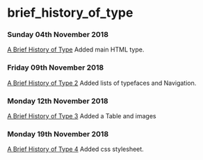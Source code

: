 # brief_history_of_type

### Sunday 04th November 2018

[A Brief History of Type](https://ailsiseburns.github.io/brief_history_of_type/brief_history_of_type.html) Added main HTML type.

### Friday 09th November 2018

[A Brief History of Type 2]( https://ailsiseburns.github.io/brief_history_of_type/brief_history_of_type2.html) Added lists of typefaces and Navigation.

### Monday 12th November 2018

[A Brief History of Type 3]( https://ailsiseburns.github.io/brief_history_of_type/brief_history_of_type3.html) Added a Table and images

### Monday 19th November 2018

[A Brief History of Type 4]( https://ailsiseburns.github.io/brief_history_of_type/brief_history_of_type4.html) Added css stylesheet.